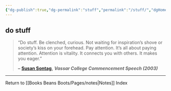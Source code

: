 ```yaml
---
{"dg-publish":true,"dg-permalink":"stuff","permalink":"/stuff/","dgHomeLink":true,"dgPassFrontmatter":false}
---
```



## do stuff

> “Do stuff. Be clenched, curious. Not waiting for inspiration’s shove or society’s kiss on your forehead. Pay attention. It’s all about paying attention. Attention is vitality. It connects you with others. It makes you eager.”
> 
> **–** [**Susan Sontag**](https://londonwriterssalon.us4.list-manage.com/track/click?u=8b047263967451488070a8ad0&id=61bde9501d&e=bc5cbc9b90)**,** _**Vassar College Commencement Speech (2003)**_

---

Return to [[Books Beans Boots/Pages/notes|Notes]] Index